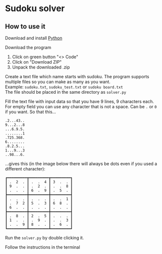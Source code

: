 # Sudoku solver

## How to use it
Download and install [Python](https://www.python.org/downloads/)

Download the program
1. Click on green button "<> Code"
2. Click on "Download ZIP"
3. Unpack the downloaded .zip

Create a text file which name starts with sudoku. The program supports multiple files so you can make as many as you want.
<br>Example: `sudoku.txt`, `sudoku_test.txt` or `sudoku board.txt`
<br>The file should be placed in the same directory as `solver.py`

Fill the text file with input data so that you have 9 lines, 9 characters each. For empty field you can use any character that is not a space. Can be `.` or `0` if you want. 
So that this...
```
.2...43..
9...2...8
...6.9.5.
........1
.725.368.
6........
.8.2.5...
1...9...3
..98...6.
```
...gives this (in the image below there will always be dots even if you used a different character):
```
┏━━━━━━━━━┳━━━━━━━━━┳━━━━━━━━━┓
┃ .  2  . ┃ .  .  4 ┃ 3  .  . ┃
┃ 9  .  . ┃ .  2  . ┃ .  .  8 ┃
┃ .  .  . ┃ 6  .  9 ┃ .  5  . ┃
┣━━━━━━━━━╋━━━━━━━━━╋━━━━━━━━━┫
┃ .  .  . ┃ .  .  . ┃ .  .  1 ┃
┃ .  7  2 ┃ 5  .  3 ┃ 6  8  . ┃
┃ 6  .  . ┃ .  .  . ┃ .  .  . ┃
┣━━━━━━━━━╋━━━━━━━━━╋━━━━━━━━━┫
┃ .  8  . ┃ 2  .  5 ┃ .  .  . ┃
┃ 1  .  . ┃ .  9  . ┃ .  .  3 ┃
┃ .  .  9 ┃ 8  .  . ┃ .  6  . ┃
┗━━━━━━━━━┻━━━━━━━━━┻━━━━━━━━━┛
```

Run the `solver.py` by double clicking it.

Follow the instructions in the terminal
